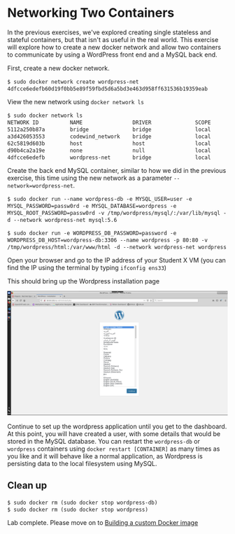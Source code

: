 # Networking Two Containers

In the previous exercises, we've explored creating single stateless and stateful containers, but that isn't as useful in the real world. This exercise will explore how to create a new docker network and allow two containers to communicate by using a WordPress front end and a MySQL back end.

First, create a new docker network.

```
$ sudo docker network create wordpress-net
4dfcce6edefb60d19f0bb5e89f59fbd5d6a5bd3e463d958ff631536b19359eab
```

View the new network using `docker network ls`

```
$ sudo docker network ls
NETWORK ID          NAME                DRIVER              SCOPE
5112a250b87a        bridge              bridge              local
a3d426053553        codewind_network    bridge              local
62c5819d603b        host                host                local
d90b4ca2a19e        none                null                local
4dfcce6edefb        wordpress-net       bridge              local
```

Create the back end MySQL container, similar to how we did in the previous exercise, this time using the new network as a parameter `--network=wordpress-net`.

```
$ sudo docker run --name wordpress-db -e MYSQL_USER=user -e MYSQL_PASSWORD=passw0rd -e MYSQL_DATABASE=wordpress -e MYSQL_ROOT_PASSWORD=passw0rd -v /tmp/wordpress/mysql/:/var/lib/mysql -d --network wordpress-net mysql:5.6
```

```
$ sudo docker run -e WORDPRESS_DB_PASSWORD=password -e WORDPRESS_DB_HOST=wordpress-db:3306 --name wordpress -p 80:80 -v /tmp/wordpress/html:/var/www/html -d --network wordpress-net wordpress
```

Open your browser and go to the IP address of your Student X VM (you can find the IP using the terminal by typing `ifconfig ens33`)

This should bring up the Wordpress installation page

![](img/wordpress-install.png)

Continue to set up the wordpress application until you get to the dashboard. At this point, you will have created a user, with some details that would be stored in the MySQL database. You can restart the `wordpress-db` or `wordpress` containers using `docker restart [CONTAINER]` as many times as you like and it will behave like a normal application, as Wordpress is persisting data to the local filesystem using MySQL.

## Clean up
```
$ sudo docker rm (sudo docker stop wordpress-db)
$ sudo docker rm (sudo docker stop wordpress)
```

Lab complete. Please move on to [Building a custom Docker image](custom-docker-image.md)